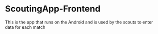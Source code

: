 # ScoutingApp-Frontend
This is the app that runs on the Android and is used by the scouts to enter data for each match
